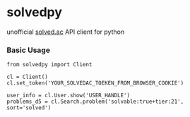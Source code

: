 # solvedpy
unofficial [solved.ac](https://solved.ac) API client for python

### Basic Usage
```python3
from solvedpy import Client

cl = Client()
cl.set_token('YOUR_SOLVEDAC_TOEKEN_FROM_BROWSER_COOKIE')

user_info = cl.User.show('USER_HANDLE')
problems_d5 = cl.Search.problem('solvable:true+tier:21', sort='solved')
```
